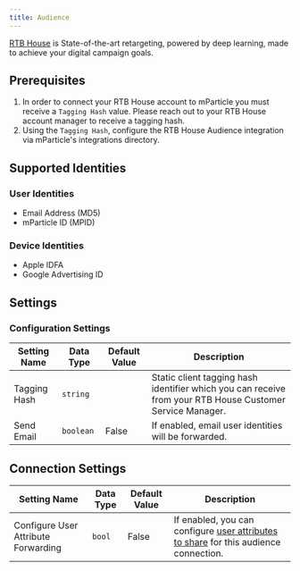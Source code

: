 ```yaml
---
title: Audience
---
```


[RTB House](https://www.rtbhouse.com/) is State-of-the-art retargeting, powered by deep learning, made to achieve your digital campaign goals.

## Prerequisites

1. In order to connect your RTB House account to mParticle you must receive a `Tagging Hash` value. Please reach out to your RTB House account manager to receive a tagging hash.
2. Using the `Tagging Hash`, configure the RTB House Audience integration via mParticle's integrations directory.

## Supported Identities

### User Identities

* Email Address (MD5)
* mParticle ID (MPID)

### Device Identities 

* Apple IDFA
* Google Advertising ID

## Settings

### Configuration Settings

| Setting Name | Data Type | Default Value | Description |
| ---|---|---|---
| Tagging Hash | `string` | | Static client tagging hash identifier which you can receive from your RTB House Customer Service Manager. |
| Send Email | `boolean` | False | If enabled, email user identities will be forwarded. |

## Connection Settings

Setting Name | Data Type | Default Value | Description
|---|---|---|---
Configure User Attribute Forwarding | `bool` | False| If enabled, you can configure [user attributes to share](/guides/platform-guide/audiences/#user-attribute-sharing) for this audience connection.

